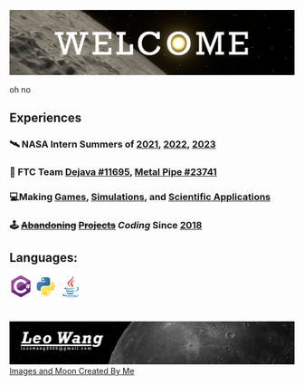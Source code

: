 ![](welcome.png)

oh no

## Experiences
### 🛰️ NASA Intern Summers of [2021](https://github.com/vickicarrica/Mission-Visualization-Toolkit), [2022](https://github.com/Andallfor/MVT), [2023](https://github.com/Andallfor/MVT)
### 🦾 FTC Team [Dejava #11695](https://instagram.com/dejava11695), [Metal Pipe #23741](https://www.instagram.com/teammetalpipe/)
### 💻Making [Games](https://github.com/Andallfor/pythonista-FLL-2019-States), [Simulations](https://github.com/Andallfor/MVT), and [Scientific Applications](https://github.com/Andallfor/DDC_J)
### 🕹️ [~~Abandoning~~](https://github.com/Andallfor/Andallfors-Text-Engine) [~~Projects~~](https://github.com/Andallfor/rts) *Coding* Since [2018](https://github.com/Andallfor/pythonista-platformer)

## Languages:
<p align="left">
<img src="https://raw.githubusercontent.com/devicons/devicon/master/icons/csharp/csharp-original.svg" alt="c#" width="40" height="40"/>
<img src="https://raw.githubusercontent.com/devicons/devicon/master/icons/python/python-original.svg" alt="python" width="40" height="40"/>
<img src="https://raw.githubusercontent.com/devicons/devicon/master/icons/java/java-original.svg" alt="java" width="40" height="40"/>
</p>

#
![](moon4.png)
[Images and Moon Created By Me](https://github.com/Andallfor/MVT)
